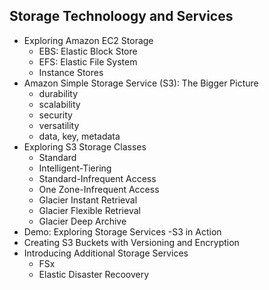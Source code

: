 ## Storage Technoloogy and Services
  - Exploring Amazon EC2 Storage
    - EBS: Elastic Block Store
    - EFS: Elastic File System
    - Instance Stores
  - Amazon Simple Storage Service (S3): The Bigger Picture
    - durability
    - scalability
    - security
    - versatility
    - data, key, metadata
  - Exploring S3 Storage Classes
    - Standard
    - Intelligent-Tiering
    - Standard-Infrequent Access
    - One Zone-Infrequent Access
    - Glacier Instant Retrieval
    - Glacier Flexible Retrieval
    - Glacier Deep Archive
  - Demo: Exploring Storage Services -S3 in Action
  - Creating S3 Buckets with Versioning and Encryption
  - Introducing Additional Storage Services
    - FSx
    - Elastic Disaster Recoovery